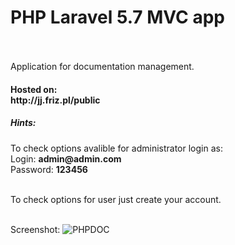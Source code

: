 # PHP Laravel 5.7 MVC app <br /><br />

Application for documentation management.

<h4>Hosted on:<br />
http://jj.friz.pl/public</h4>


<h5>Hints:</h5>
To check options avalible for administrator login as:<br />
Login:  <b> admin@admin.com</b> <br />
Password:  <b>  123456</b> <br />

<br />

To check options for user just create your account.<br /><br />

Screenshot:
![PHPDOC](https://user-images.githubusercontent.com/38703432/57926906-e00a7300-78ac-11e9-9b65-444ae5f2a286.png)
